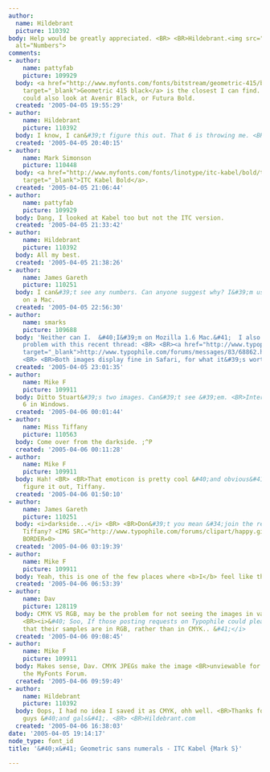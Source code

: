```yaml
---
author:
  name: Hildebrant
  picture: 110392
body: Help would be greatly appreciated. <BR> <BR>Hildebrant.<img src="http://www.typophile.com/forums/messages/83/68873.jpg"
  alt="Numbers">
comments:
- author:
    name: pattyfab
    picture: 109929
  body: <a href="http://www.myfonts.com/fonts/bitstream/geometric-415/black/testdrive.html?s=3685&amp;p=72"
    target="_blank">Geometric 415 black</a> is the closest I can find. <BR> <BR>You
    could also look at Avenir Black, or Futura Bold.
  created: '2005-04-05 19:55:29'
- author:
    name: Hildebrant
    picture: 110392
  body: I know, I can&#39;t figure this out. That 6 is throwing me. <BR> <BR>Hildebrant.
  created: '2005-04-05 20:40:15'
- author:
    name: Mark Simonson
    picture: 110448
  body: <a href="http://www.myfonts.com/fonts/linotype/itc-kabel/bold/testdrive.html?s=3685&amp;p=72"
    target="_blank">ITC Kabel Bold</a>.
  created: '2005-04-05 21:06:44'
- author:
    name: pattyfab
    picture: 109929
  body: Dang, I looked at Kabel too but not the ITC version.
  created: '2005-04-05 21:33:42'
- author:
    name: Hildebrant
    picture: 110392
  body: All my best.
  created: '2005-04-05 21:38:26'
- author:
    name: James Gareth
    picture: 110251
  body: I can&#39;t see any numbers. Can anyone suggest why? I&#39;m using Firefox
    on a Mac.
  created: '2005-04-05 22:56:30'
- author:
    name: smarks
    picture: 109688
  body: 'Neither can I.  &#40;I&#39;m on Mozilla 1.6 Mac.&#41;  I also have a similar
    problem with this recent thread: <BR> <BR><a href="http://www.typophile.com/forums/messages/83/68862.html?1112734731"
    target="_blank">http://www.typophile.com/forums/messages/83/68862.html?1112734731</a>
    <BR> <BR>Both images display fine in Safari, for what it&#39;s worth. <BR> <BR>s&#39;marks'
  created: '2005-04-05 23:01:35'
- author:
    name: Mike F
    picture: 109911
  body: Ditto Stuart&#39;s two images. Can&#39;t see &#39;em. <BR>Internet Explorer
    6 in Windows.
  created: '2005-04-06 00:01:44'
- author:
    name: Miss Tiffany
    picture: 110563
  body: Come over from the darkside. ;^P
  created: '2005-04-06 00:11:28'
- author:
    name: Mike F
    picture: 109911
  body: Hah! <BR> <BR>That emoticon is pretty cool &#40;and obvious&#41; once you
    figure it out, Tiffany.
  created: '2005-04-06 01:50:10'
- author:
    name: James Gareth
    picture: 110251
  body: <i>darkside...</i> <BR> <BR>Don&#39;t you mean &#34;join the rebellion,&#34;
    Tiffany? <IMG SRC="http://www.typophile.com/forums/clipart/happy.gif" ALT=":-&#41;"
    BORDER=0>
  created: '2005-04-06 03:19:39'
- author:
    name: Mike F
    picture: 109911
  body: Yeah, this is one of the few places where <b>I</b> feel like the rebel.
  created: '2005-04-06 06:53:39'
- author:
    name: Dav
    picture: 128119
  body: CMYK VS RGB, may be the problem for not seeing the images in various browsers..
    <BR><i>&#40; Soo, If those posting requests on Typophile could please make sure
    that their samples are in RGB, rather than in CMYK.. &#41;</i>
  created: '2005-04-06 09:08:45'
- author:
    name: Mike F
    picture: 109911
  body: Makes sense, Dav. CMYK JPEGs make the image <BR>unviewable for everybody on
    the MyFonts Forum.
  created: '2005-04-06 09:59:49'
- author:
    name: Hildebrant
    picture: 110392
  body: Oops, I had no idea I saved it as CMYK, ohh well. <BR>Thanks for all the help
    guys &#40;and gals&#41;. <BR> <BR>Hildebrant.com
  created: '2005-04-06 16:38:03'
date: '2005-04-05 19:14:17'
node_type: font_id
title: '&#40;x&#41; Geometric sans numerals - ITC Kabel {Mark S}'

---
```

